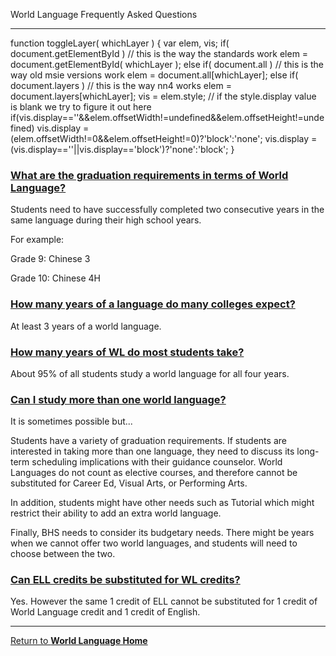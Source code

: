 World Language Frequently Asked Questions  

--------------------------------------------

 
function toggleLayer( whichLayer )
{
  var elem, vis;
  if( document.getElementById ) // this is the way the standards work
    elem = document.getElementById( whichLayer );
  else if( document.all ) // this is the way old msie versions work
      elem = document.all\[whichLayer\];
  else if( document.layers ) // this is the way nn4 works
    elem = document.layers\[whichLayer\];
  vis = elem.style;
  // if the style.display value is blank we try to figure it out here
  if(vis.display==''&&elem.offsetWidth!=undefined&&elem.offsetHeight!=undefined)
    vis.display = (elem.offsetWidth!=0&&elem.offsetHeight!=0)?'block':'none';
  vis.display = (vis.display==''||vis.display=='block')?'none':'block';
}

[](javascript:toggleLayer('FAQ0');)

### [What are the graduation requirements in terms of World Language?](javascript:toggleLayer('FAQ0');)

Students need to have successfully completed two consecutive years in the same language during their high school years.

For example:

Grade 9: Chinese 3 

Grade 10: Chinese 4H

  

[](javascript:toggleLayer('FAQ1');)

### [How many years of a language do many colleges expect?](javascript:toggleLayer('FAQ1');)

At least 3 years of a world language.

  

[](javascript:toggleLayer('FAQ2');)

### [How many years of WL do most students take?](javascript:toggleLayer('FAQ2');)

About 95% of all students study a world language for all four years.

  

[](javascript:toggleLayer('FAQ3');)

### [Can I study more than one world language?](javascript:toggleLayer('FAQ3');)

It is sometimes possible but...

Students have a variety of graduation requirements.  If students are interested in taking more than one language, they need to discuss its long-term scheduling implications with their guidance counselor.  World Languages do not count as elective courses, and therefore cannot be substituted for Career Ed, Visual Arts, or Performing Arts.

In addition, students might have other needs such as Tutorial which might restrict their ability to add an extra world language.

Finally, BHS needs to consider its budgetary needs.  There might be years when we cannot offer two world languages, and students will need to choose between the two.

  

[](javascript:toggleLayer('FAQ4');)

### [Can ELL credits be substituted for WL credits?](javascript:toggleLayer('FAQ4');)

Yes. However the same 1 credit of ELL cannot be substituted for 1 credit of World Language credit and 1 credit of English.

* * *

[Return to **World Language Home**](/world-language.html)